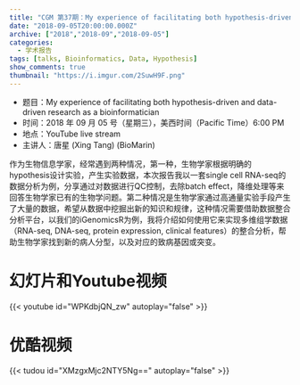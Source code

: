 ```yaml
---
title: "CGM 第37期：My experience of facilitating both hypothesis-driven and data-driven research as a bioinformatician"
date: "2018-09-05T20:00:00.000Z"
archive: ["2018","2018-09","2018-09-05"]
categories:
  - 学术报告
tags: [talks, Bioinformatics, Data, Hypothesis]
show_comments: true
thumbnail: "https://i.imgur.com/2SuwH9F.png"
---
```


- 题目：My experience of facilitating both hypothesis-driven and data-driven research as a bioinformatician
- 时间：2018 年 09 月 05 号（星期三），美西时间（Pacific Time）6:00 PM
- 地点：YouTube live stream 
- 主讲人：唐星 (Xing Tang) (BioMarin)

作为生物信息学家，经常遇到两种情况，第一种，生物学家根据明确的hypothesis设计实验，产生实验数据，本次报告我以一套single cell RNA-seq的数据分析为例，分享通过对数据进行QC控制，去除batch effect，降维处理等来回答生物学家已有的生物学问题。第二种情况是生物学家通过高通量实验手段产生了大量的数据，希望从数据中挖掘出新的知识和规律，这种情况需要借助数据整合分析平台，以我们的iGenomicsR为例，我将介绍如何使用它来实现多维组学数据（RNA-seq, DNA-seq, protein expression, clinical features）的整合分析，帮助生物学家找到新的病人分型，以及对应的致病基因或突变。

# 幻灯片和Youtube视频

{{< youtube id="WPKdbjQN_zw" autoplay="false" >}}

# 优酷视频

{{< tudou id="XMzgxMjc2NTY5Ng==" autoplay="false" >}}
